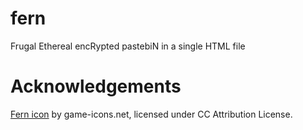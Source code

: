# fern

Frugal Ethereal encRypted pastebiN in a single HTML file

# Acknowledgements

[Fern icon](https://www.svgrepo.com/svg/322310/fern) by game-icons.net, licensed under CC Attribution License.
